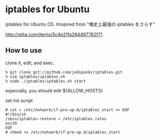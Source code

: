 iptables for Ubuntu
========

iptables for Ubuntu OS. Imspired from "俺史上最強の iptables をさらす"

http://qiita.com/items/5c4e21fa284497782f71

How to use
----

clone it, edit, and exec.

    % git clone git://github.com/jedipunkz/iptables.git
    % vim iptables/iptables.sh
    % sudo ./iptables/iptables.sh start

especially, you should edit ${ALLOW_HOSTS} 

set init script

    # cat > /etc/network/if-pre-up.d/iptables_start << EOF
    #!/bin/sh
    /sbin/iptables-restore < /etc/iptables.rules
    exit0
    EOF
    # chmod +x /etc/network/if-pre-up.d/iptables_start


